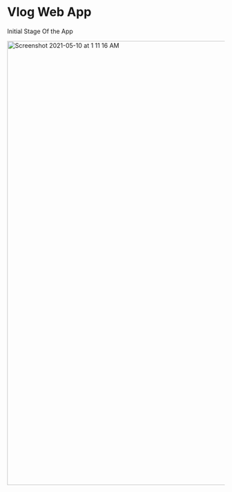 # Vlog Web App

Initial Stage Of the App

<img width="1027" alt="Screenshot 2021-05-10 at 1 11 16 AM" src="https://user-images.githubusercontent.com/56961555/117584850-dbd85f80-b12c-11eb-95a4-8b28f25cf828.png">
